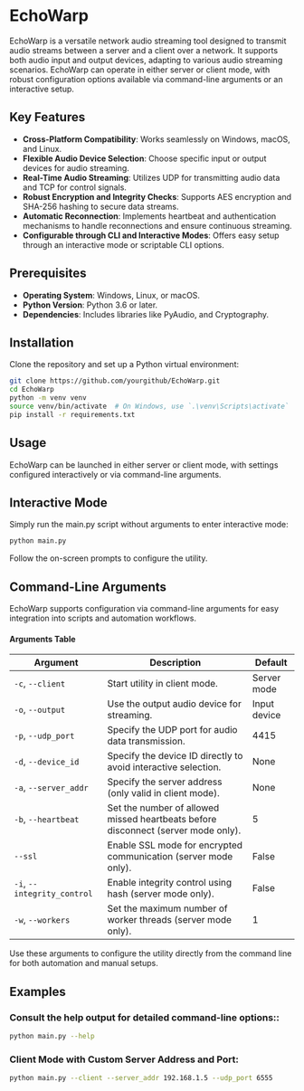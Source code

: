 # EchoWarp

EchoWarp is a versatile network audio streaming tool designed to transmit audio streams between a server and a client
over a network. It supports both audio input and output devices, adapting to various audio streaming scenarios. EchoWarp
can operate in either server or client mode, with robust configuration options available via command-line arguments or
an interactive setup.

## Key Features

- **Cross-Platform Compatibility**: Works seamlessly on Windows, macOS, and Linux.
- **Flexible Audio Device Selection**: Choose specific input or output devices for audio streaming.
- **Real-Time Audio Streaming**: Utilizes UDP for transmitting audio data and TCP for control signals.
- **Robust Encryption and Integrity Checks**: Supports AES encryption and SHA-256 hashing to secure data streams.
- **Automatic Reconnection**: Implements heartbeat and authentication mechanisms to handle reconnections and ensure
  continuous streaming.
- **Configurable through CLI and Interactive Modes**: Offers easy setup through an interactive mode or scriptable CLI
  options.

## Prerequisites

- **Operating System**: Windows, Linux, or macOS.
- **Python Version**: Python 3.6 or later.
- **Dependencies**: Includes libraries like PyAudio, and Cryptography.

## Installation

Clone the repository and set up a Python virtual environment:

```bash
git clone https://github.com/yourgithub/EchoWarp.git
cd EchoWarp
python -m venv venv
source venv/bin/activate  # On Windows, use `.\venv\Scripts\activate`
pip install -r requirements.txt
```

## Usage

EchoWarp can be launched in either server or client mode, with settings configured interactively or via command-line
arguments.

## Interactive Mode

Simply run the main.py script without arguments to enter interactive mode:

```bash
python main.py
```

Follow the on-screen prompts to configure the utility.

## Command-Line Arguments

EchoWarp supports configuration via command-line arguments for easy integration into scripts and automation workflows.

#### Arguments Table

| Argument                    | Description                                                                       | Default      |
|-----------------------------|-----------------------------------------------------------------------------------|--------------|
| `-c`, `--client`            | Start utility in client mode.                                                     | Server mode  |
| `-o`, `--output`            | Use the output audio device for streaming.                                        | Input device |
| `-p`, `--udp_port`          | Specify the UDP port for audio data transmission.                                 | 4415         |
| `-d`, `--device_id`         | Specify the device ID directly to avoid interactive selection.                    | None         |
| `-a`, `--server_addr`       | Specify the server address (only valid in client mode).                           | None         |
| `-b`, `--heartbeat`         | Set the number of allowed missed heartbeats before disconnect (server mode only). | 5            |
| `--ssl`                     | Enable SSL mode for encrypted communication (server mode only).                   | False        |
| `-i`, `--integrity_control` | Enable integrity control using hash (server mode only).                           | False        |
| `-w`, `--workers`           | Set the maximum number of worker threads (server mode only).                      | 1            |

Use these arguments to configure the utility directly from the command line for both automation and manual setups.

## Examples

### Consult the help output for detailed command-line options::

```bash
python main.py --help
```

### Client Mode with Custom Server Address and Port:

```bash
python main.py --client --server_addr 192.168.1.5 --udp_port 6555
```